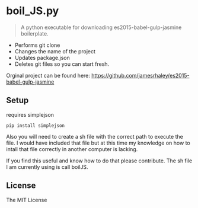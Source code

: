 # boil_JS.py

> A python executable for downloading es2015-babel-gulp-jasmine boilerplate.
- Performs git clone
- Changes the name of the project
- Updates package.json
- Deletes git files so you can start fresh.

Orginal project can be found here:
https://github.com/jamesrhaley/es2015-babel-gulp-jasmine

## Setup

requires simplejson

```
pip install simplejson
```

Also you will need to create a sh file with the correct path to execute the file.  I would have included that file but at this time my knowledge on how to intall that file correctly in another computer is lacking.  

If you find this useful and know how to do that please contribute.  The sh file I am currently using is call boilJS.

## License

The MIT License